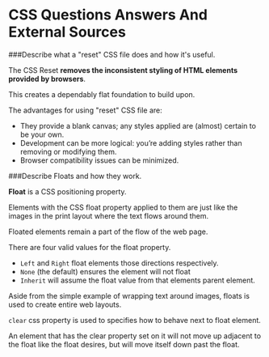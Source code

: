 # CSS Questions Answers And External Sources

###<a name='#q1'>Describe what a "reset" CSS file does and how it's useful.</a>

The CSS Reset __removes the inconsistent styling of HTML elements provided by browsers__.
 
This creates a dependably flat foundation to build upon.
 
The advantages for using "reset" CSS file are:
   
* They provide a blank canvas; any styles applied are (almost) certain to be your own.
* Development can be more logical: you’re adding styles rather than removing or modifying them.
* Browser compatibility issues can be minimized.

###<a name='#q2'>Describe Floats and how they work.</a>

__Float__ is a CSS positioning property.

Elements with the CSS float property applied to them are just like the images in the print layout where the text flows around them.

Floated elements remain a part of the flow of the web page.

There are four valid values for the float property.
 
* `Left` and `Right` float elements those directions respectively.
* `None` (the default) ensures the element will not float
* `Inherit` will assume the float value from that elements parent element.

Aside from the simple example of wrapping text around images, floats is used to create entire web layouts.

`clear` css property is used to specifies how to behave next to float element.
 
An element that has the clear property set on it will not move up adjacent to the float like the float desires, but will move itself down past the float.
